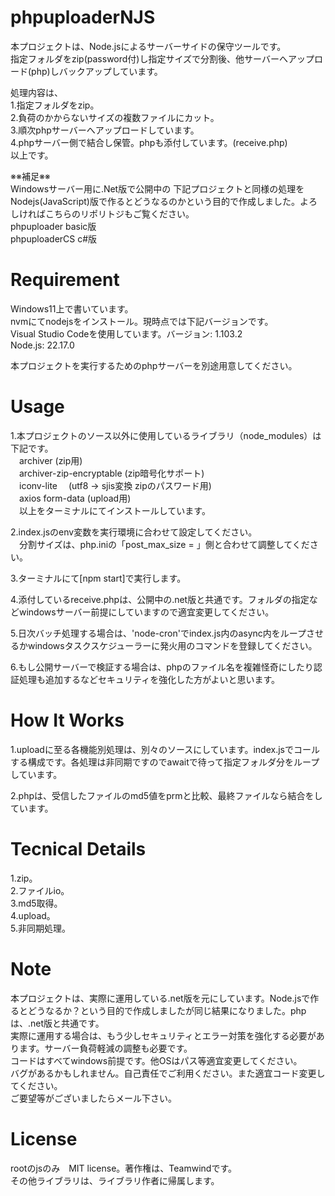 # phpuploaderNJS
  
本プロジェクトは、Node.jsによるサーバーサイドの保守ツールです。  
指定フォルダをzip(password付)し指定サイズで分割後、他サーバーへアップロード(php)しバックアップしています。  
  
処理内容は、  
1.指定フォルダをzip。  
2.負荷のかからないサイズの複数ファイルにカット。  
3.順次phpサーバーへアップロードしています。  
4.phpサーバー側で結合し保管。phpも添付しています。(receive.php)  
以上です。  
  
※※補足※※  
Windowsサーバー用に.Net版で公開中の 下記プロジェクトと同様の処理をNodejs(JavaScript)版で作るとどうなるのかという目的で作成しました。よろしければこちらのリポリトジもご覧ください。  
phpuploader  basic版  
phpuploaderCS c#版  
  
# Requirement
Windows11上で書いています。  
nvmにてnodejsをインストール。現時点では下記バージョンです。  
Visual Studio Codeを使用しています。バージョン: 1.103.2  
Node.js: 22.17.0  
  
本プロジェクトを実行するためのphpサーバーを別途用意してください。  
  
# Usage
1.本プロジェクトのソース以外に使用しているライブラリ（node_modules）は下記です。  
　archiver (zip用)  
　archiver-zip-encryptable (zip暗号化サポート)  
　iconv-lite 　(utf8 -> sjis変換 zipのパスワード用)  
　axios form-data (upload用)  
　以上をターミナルにてインストールしています。  
  
2.index.jsのenv変数を実行環境に合わせて設定してください。  
　分割サイズは、php.iniの「post_max_size = 」側と合わせて調整してください。  
    
3.ターミナルにて[npm start]で実行します。  
  
4.添付しているreceive.phpは、公開中の.net版と共通です。フォルダの指定などwindowsサーバー前提にしていますので適宜変更してください。  
  
5.日次バッチ処理する場合は、'node-cron'でindex.js内のasync内をループさせるかwindowsタスクスケジューラーに発火用のコマンドを登録してください。  

6.もし公開サーバーで検証する場合は、phpのファイル名を複雑怪奇にしたり認証処理も追加するなどセキュリティを強化した方がよいと思います。
  
# How It Works
  
1.uploadに至る各機能別処理は、別々のソースにしています。index.jsでコールする構成です。各処理は非同期ですのでawaitで待って指定フォルダ分をループしています。  
  
2.phpは、受信したファイルのmd5値をprmと比較、最終ファイルなら結合をしています。  
  
# Tecnical Details
  
1.zip。  
2.ファイルio。  
3.md5取得。  
4.upload。  
5.非同期処理。  
  
# Note
  
本プロジェクトは、実際に運用している.net版を元にしています。Node.jsで作るとどうなるか？という目的で作成しましたが同じ結果になりました。phpは、.net版と共通です。  
実際に運用する場合は、もう少しセキュリティとエラー対策を強化する必要があります。サーバー負荷軽減の調整も必要です。  
コードはすべてwindows前提です。他OSはパス等適宜変更してください。  
バグがあるかもしれません。自己責任でご利用ください。また適宜コード変更してください。  
ご要望等がございましたらメール下さい。  
  
# License
rootのjsのみ　MIT license。著作権は、Teamwindです。  
その他ライブラリは、ライブラリ作者に帰属します。  

